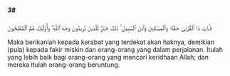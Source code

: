 ##### 38

<span class="ayah">فَـَٔاتِ ذَا ٱلْقُرْبَىٰ حَقَّهُۥ وَٱلْمِسْكِينَ وَٱبْنَ ٱلسَّبِيلِ ۚ ذَٰلِكَ خَيْرٌۭ لِّلَّذِينَ يُرِيدُونَ وَجْهَ ٱللَّهِ ۖ وَأُو۟لَٰٓئِكَ هُمُ ٱلْمُفْلِحُونَ</span>

<span class="ayah_translation">Maka berikanlah kepada kerabat yang terdekat akan haknya, demikian (pula) kepada fakir miskin dan orang-orang yang dalam perjalanan. Itulah yang lebih baik bagi orang-orang yang mencari keridhaan Allah; dan mereka itulah orang-orang beruntung.</span>
